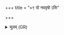 +++
title = "०९ यो नववृषो ऽसि"

+++
<details><summary>मूलम् (GR)</summary>

यो नववृषो ऽसि  
(…) ॥ +++(see 1b)+++
</details>